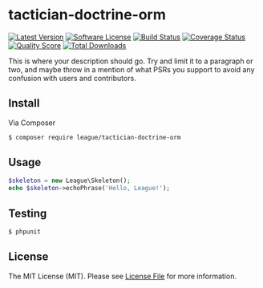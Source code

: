 # tactician-doctrine-orm

[![Latest Version](https://img.shields.io/github/release/thephpleague/tactician-doctrine-orm.svg?style=flat-square)](https://github.com/thephpleague/tactician-doctrine-orm/releases)
[![Software License](https://img.shields.io/badge/license-MIT-brightgreen.svg?style=flat-square)](LICENSE.md)
[![Build Status](https://img.shields.io/travis/thephpleague/tactician-doctrine-orm/master.svg?style=flat-square)](https://travis-ci.org/thephpleague/tactician-doctrine-orm)
[![Coverage Status](https://img.shields.io/scrutinizer/coverage/g/thephpleague/tactician-doctrine-orm.svg?style=flat-square)](https://scrutinizer-ci.com/g/thephpleague/tactician-doctrine-orm/code-structure)
[![Quality Score](https://img.shields.io/scrutinizer/g/thephpleague/tactician-doctrine-orm.svg?style=flat-square)](https://scrutinizer-ci.com/g/thephpleague/tactician-doctrine-orm)
[![Total Downloads](https://img.shields.io/packagist/dt/league/tactician-doctrine-orm.svg?style=flat-square)](https://packagist.org/packages/league/tactician-doctrine-orm)

This is where your description should go. Try and limit it to a paragraph or two, and maybe throw in a mention of what
PSRs you support to avoid any confusion with users and contributors.

## Install

Via Composer

``` bash
$ composer require league/tactician-doctrine-orm
```

## Usage

``` php
$skeleton = new League\Skeleton();
echo $skeleton->echoPhrase('Hello, League!');
```

## Testing

``` bash
$ phpunit
```
## License

The MIT License (MIT). Please see [License File](LICENSE.md) for more information.

